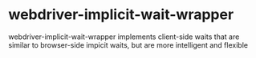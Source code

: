 webdriver-implicit-wait-wrapper
====================

webdriver-implicit-wait-wrapper implements client-side waits that are similar to browser-side impicit waits, but are more intelligent and flexible
